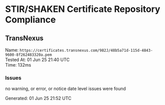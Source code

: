 # STIR/SHAKEN Certificate Repository Compliance

## TransNexus

Name: `https://certificates.transnexus.com/982J/48b5a71d-115d-4843-9600-8f262483320a.pem`\
Tested At: 01 Jun 25 21:40 UTC\
Time: 132ms

### Issues

no warning, or error, or notice date level issues were found

Generated: 01 Jun 25 21:52 UTC
